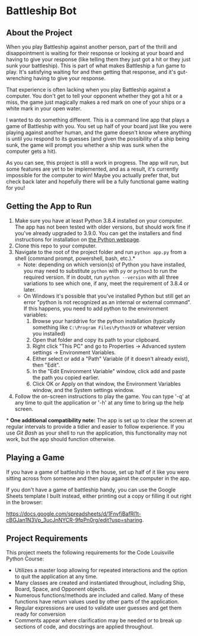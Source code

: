 # Battleship Bot

## About the Project

When you play Battleship against another person, part of the thrill and disappointment is waiting for their response or looking at your board and having to give your response (like telling them they just got a hit or they just sunk your battleship). This is part of what makes Battleship a fun game to play. It's satisfying waiting for and then getting that response, and it's gut-wrenching having to give your response.

That experience is often lacking when you play Battleship against a computer. You don't get to tell your opponent whether they got a hit or a miss, the game just magically makes a red mark on one of your ships or a white mark in your open water.

I wanted to do something different. This is a command line app that plays a game of Battleship with you. You set up half of your board just like you were playing against another human, and the game doesn't know where anything is until you respond to its guesses (and given the possibility of a ship being sunk, the game will prompt you whether a ship was sunk when the computer gets a hit).

As you can see, this project is still a work in progress. The app will run, but some features are yet to be implemented, and as a result, it's currently impossible for the computer to win! Maybe you actually prefer that, but check back later and hopefully there will be a fully functional game waiting for you!

## Getting the App to Run

1. Make sure you have at least Python 3.8.4 installed on your computer. The app has not been tested with older versions, but should work fine if you've already upgraded to 3.9.0. You can get the installers and find instructions for installation on [the Python webpage](https://www.python.org/downloads/).
1. Clone this repo to your computer.
1. Navigate to the root of the project folder and run `python app.py` from a shell (command prompt, powershell, bash, etc.).\*
    * Note: depending on which version(s) of Python you have installed, you may need to substitute `python` with `py` or `python3` to run the required version. If in doubt, run `python --version` with all three variations to see which one, if any, meet the requirement of 3.8.4 or later.
    * On Windows it's possible that you've installed Python but still get an error "python is not recognized as an internal or external command". If this happens, you need to add python to the environment variables:
        1. Browse your harddrive for the python installation (typically something like `C:\Program Files\Python39` or whatever version you installed)
        1. Open that folder and copy its path to your clipboard.
        1. Right click "This PC" and go to Properties -> Advanced system settings -> Environment Variables.
        1. Either select or add a "Path" Variable (if it doesn't already exist), then "Edit".
        1. In the "Edit Environment Variable" window, click add and paste the path you copied earlier.
        1. Click OK or Apply on that window, the Environment Variables window, and the System settings window.
1. Follow the on-screen instructions to play the game. You can type '-q' at any time to quit the application or '-h' at any time to bring up the help screen.

\* **One additional compatibility note:** The app is set up to clear the screen at regular intervals to provide a tidier and easier to follow experience. If you use *Git Bash* as your shell to run the application, this functionality may not work, but the app should function otherwise.

## Playing a Game

If you have a game of battleship in the house, set up half of it like you were sitting across from someone and then play against the computer in the app.

If you don't have a game of battleship handy, you can use the Google Sheets template I built instead, either printing out a copy or filling it out right in the browser:

https://docs.google.com/spreadsheets/d/1FnvfjBafRl1t-cBGJan1N3Vp_3ucJnNYCR-9fpPn0rg/edit?usp=sharing.

## Project Requirements

This project meets the following requirements for the Code Louisville Python Course:
* Utilizes a master loop allowing for repeated interactions and the option to quit the application at any time.
* Many classes are created and instantiated throughout, including Ship, Board, Space, and Opponent objects.
* Numerous functions/methods are included and called. Many of these functions have return values used by other parts of the application.
* Regular expressions are used to validate user guesses and get them ready for conversion
* Comments appear where clarification may be needed or to break up sections of code, and docstrings are applied throughout.
